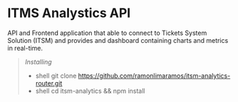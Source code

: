 # ITMS Analystics API

API and Frontend application that able to connect to Tickets System Solution (ITSM) and provides and dashboard containing charts and metrics in real-time.

> _Installing_
>    - shell git clone https://github.com/ramonlimaramos/itsm-analytics-router.git
>    - shell cd itsm-analytics && npm install